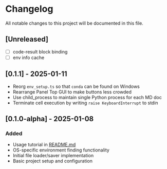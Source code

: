 # Changelog

All notable changes to this project will be documented in this file.

## [Unreleased]

- [ ] code-result block binding
- [ ] env info cache

## [0.1.1] - 2025-01-11

- Reorg `env_setup.ts` so that `conda` can be found on Windows
- Rearrange Panel Top GUI to make buttons less crowded
- Use child_process to maintain single Python process for each MD doc
- Terminate cell execution by writing `raise KeyboardInterrupt` to stdin

## [0.1.0-alpha] - 2025-01-08

### Added
- Usage tutorial in [README.md](./README.md)
- OS-specific environment finding functionality
- Initial file loader/saver implementation
- Basic project setup and configuration
